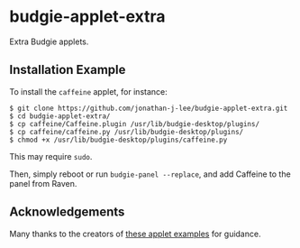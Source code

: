 # budgie-applet-extra

Extra Budgie applets.

## Installation Example

To install the `caffeine` applet, for instance:

```shell
$ git clone https://github.com/jonathan-j-lee/budgie-applet-extra.git
$ cd budgie-applet-extra/
$ cp caffeine/Caffeine.plugin /usr/lib/budgie-desktop/plugins/
$ cp caffeine/caffeine.py /usr/lib/budgie-desktop/plugins/
$ chmod +x /usr/lib/budgie-desktop/plugins/caffeine.py
```

This may require `sudo`.

Then, simply reboot or run `budgie-panel --replace`, and add Caffeine to the panel from Raven.

## Acknowledgements

Many thanks to the creators of [these applet examples](https://github.com/budgie-desktop/budgie-desktop-examples) for guidance.
